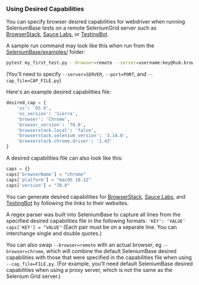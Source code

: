 ### Using Desired Capabilities

You can specify browser desired capabilities for webdriver when running SeleniumBase tests on a remote SeleniumGrid server such as [BrowserStack](https://www.browserstack.com/automate/capabilities), [Sauce Labs](https://wiki.saucelabs.com/display/DOCS/Platform+Configurator#/), or [TestingBot](https://testingbot.com/support/other/test-options).

A sample run command may look like this when run from the [SeleniumBase/examples/](https://github.com/seleniumbase/SeleniumBase/tree/master/examples) folder:

```bash
pytest my_first_test.py --browser=remote --server=username:key@hub.browserstack.com --port=80 --cap_file=capabilities/sample_cap_file_BS.py
```

(You'll need to specify ``--server=SERVER``, ``--port=PORT``, and ``--cap_file=CAP_FILE.py``)

Here's an example desired capabilities file:
```python
desired_cap = {
    'os': 'OS X',
    'os_version': 'Sierra',
    'browser': 'Chrome',
    'browser_version': '70.0',
    'browserstack.local': 'false',
    'browserstack.selenium_version': '3.14.0',
    'browserstack.chrome.driver': '2.43'
}
```

A desired capabilities file can also look like this:
```python
caps = {}
caps['browserName'] = "chrome"
caps['platform'] = "macOS 10.12"
caps['version'] = "70.0"
```

You can generate desired capabilities for [BrowserStack](https://www.browserstack.com/automate/capabilities), [Sauce Labs](https://wiki.saucelabs.com/display/DOCS/Platform+Configurator#/), and [TestingBot](https://testingbot.com/support/other/test-options) by following the links to their websites.

A regex parser was built into SeleniumBase to capture all lines from the specified desired capabilities file in the following formats:
``'KEY': 'VALUE'``
``caps['KEY'] = "VALUE"``
(Each pair must be on a separate line. You can interchange single and double quotes.)

You can also swap ``--browser=remote`` with an actual browser, eg ``--browser=chrome``, which will combine the default SeleniumBase desired capabilities with those that were specified in the capabilities file when using ``--cap_file=FILE.py``. (For example, you'll need default SeleniumBase desired capabilities when using a proxy server, which is not the same as the Selenium Grid server.)